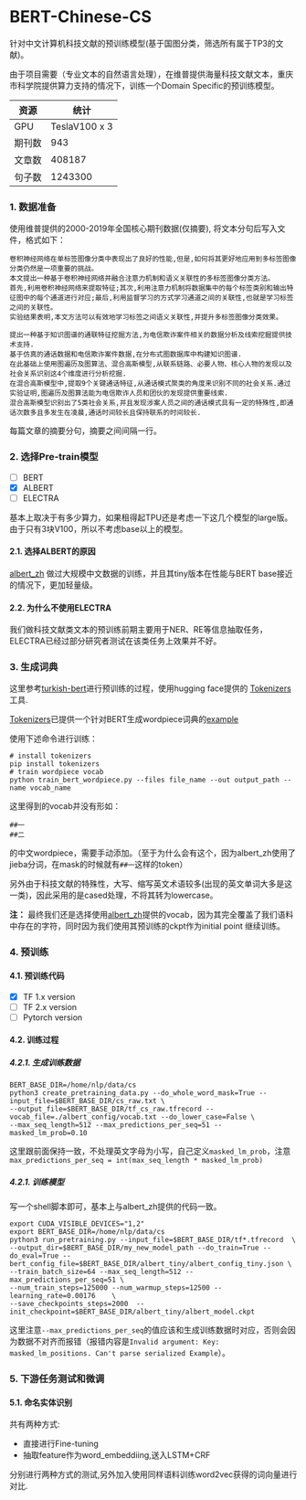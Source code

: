 # BERT-Chinese-CS
针对中文计算机科技文献的预训练模型(基于国图分类，筛选所有属于TP3的文献)。

由于项目需要（专业文本的自然语言处理），在维普提供海量科技文献文本，重庆市科学院提供算力支持的情况下，训练一个Domain Specific的预训练模型。

资源 | 统计 |
 -|-
 GPU | TeslaV100 x 3
期刊数| 943
文章数| 408187
句子数| 1243300

### 1. 数据准备

使用维普提供的2000-2019年全国核心期刊数据(仅摘要), 将文本分句后写入文件，格式如下：

```
卷积神经网络在单标签图像分类中表现出了良好的性能,但是,如何将其更好地应用到多标签图像分类仍然是一项重要的挑战。
本文提出一种基于卷积神经网络并融合注意力机制和语义关联性的多标签图像分类方法。
首先,利用卷积神经网络来提取特征;其次,利用注意力机制将数据集中的每个标签类别和输出特征图中的每个通道进行对应;最后,利用监督学习的方式学习通道之间的关联性,也就是学习标签之间的关联性。
实验结果表明,本文方法可以有效地学习标签之间语义关联性,并提升多标签图像分类效果。

提出一种基于知识图谱的通联特征挖掘方法,为电信欺诈案件相关的数据分析及线索挖掘提供技术支持.
基于仿真的通话数据和电信欺诈案件数据,在分布式图数据库中构建知识图谱.
在此基础上使用图遍历及图算法、混合高斯模型,从联系链路、必要人物、核心人物的发现以及社会关系识别这4个维度进行分析挖掘.
在混合高斯模型中,提取9个关键通话特征,从通话模式聚类的角度来识别不同的社会关系.通过实验证明,图遍历及图算法能为电信欺诈人员和团伙的发现提供重要线索.
混合高斯模型识别出了5类社会关系,并且发现涉案人员之间的通话模式具有一定的特殊性,即通话次数多且多发生在凌晨,通话时间较长且保持联系的时间较长.
```

每篇文章的摘要分句，摘要之间间隔一行。


### 2. 选择Pre-train模型

- [ ] BERT
- [x] ALBERT  
- [ ] ELECTRA

基本上取决于有多少算力，如果租得起TPU还是考虑一下这几个模型的large版。由于只有3块V100，所以不考虑base以上的模型。

#### 2.1. 选择ALBERT的原因
[albert_zh](https://github.com/brightmart/albert_zh) 做过大规模中文数据的训练，并且其tiny版本在性能与BERT base接近的情况下，更加轻量级。

#### 2.2. 为什么不使用ELECTRA
我们做科技文献类文本的预训练前期主要用于NER、RE等信息抽取任务，ELECTRA已经过部分研究者测试在该类任务上效果并不好。

### 3. 生成词典

这里参考[turkish-bert](https://github.com/stefan-it/turkish-bert/blob/master/CHEATSHEET.md)进行预训练的过程，使用hugging face提供的 [Tokenizers](https://github.com/huggingface/tokenizers)工具.

[Tokenizers](https://github.com/huggingface/tokenizers)已提供一个针对BERT生成wordpiece词典的[example](https://github.com/huggingface/tokenizers/blob/master/bindings/python/examples/train_bert_wordpiece.py)

使用下述命令进行训练：

```
# install tokenizers
pip install tokenizers
# train wordpiece vocab
python train_bert_wordpiece.py --files file_name --out output_path --name vocab_name
```

这里得到的vocab并没有形如：
```
##一
##二
```
的中文wordpiece，需要手动添加。（至于为什么会有这个，因为albert_zh使用了jieba分词，在mask的时候就有`##一`这样的token）

另外由于科技文献的特殊性，大写、缩写英文术语较多(出现的英文单词大多是这一类)，因此采用的是cased处理，不将其转为lowercase。

**注：** 最终我们还是选择使用[albert_zh](https://github.com/brightmart/albert_zh)提供的vocab，因为其完全覆盖了我们语料中存在的字符，同时因为我们使用其预训练的ckpt作为initial point 继续训练。

### 4. 预训练

#### 4.1. 预训练代码

- [x] TF 1.x version
- [ ] TF 2.x version
- [ ] Pytorch version

#### 4.2. 训练过程
##### 4.2.1. 生成训练数据

```
BERT_BASE_DIR=/home/nlp/data/cs
python3 create_pretraining_data.py --do_whole_word_mask=True --input_file=$BERT_BASE_DIR/cs_raw.txt \
--output_file=$BERT_BASE_DIR/tf_cs_raw.tfrecord --vocab_file=./albert_config/vocab.txt --do_lower_case=False \
--max_seq_length=512 --max_predictions_per_seq=51 --masked_lm_prob=0.10
```
这里跟前面保持一致，不处理英文字母为小写，自己定义`masked_lm_prob`，注意`max_predictions_per_seq = int(max_seq_length * masked_lm_prob)`

##### 4.2.1. 训练模型
写一个shell脚本即可，基本上与albert_zh提供的代码一致。
```
export CUDA_VISIBLE_DEVICES="1,2"
export BERT_BASE_DIR=/home/nlp/data/cs
python3 run_pretraining.py --input_file=$BERT_BASE_DIR/tf*.tfrecord  \
--output_dir=$BERT_BASE_DIR/my_new_model_path --do_train=True --do_eval=True --bert_config_file=$BERT_BASE_DIR/albert_tiny/albert_config_tiny.json \
--train_batch_size=64 --max_seq_length=512 --max_predictions_per_seq=51 \
--num_train_steps=125000 --num_warmup_steps=12500 --learning_rate=0.00176    \
--save_checkpoints_steps=2000  --init_checkpoint=$BERT_BASE_DIR/albert_tiny/albert_model.ckpt
```

这里注意`--max_predictions_per_seq`的值应该和生成训练数据时对应，否则会因为数据不对齐而报错（报错内容是`Invalid argument: Key: masked_lm_positions. Can't parse serialized Example`）。

### 5. 下游任务测试和微调

#### 5.1. 命名实体识别

共有两种方式:

- 直接进行Fine-tuning
- 抽取feature作为word_embeddiing,送入LSTM+CRF

分别进行两种方式的测试,另外加入使用同样语料训练word2vec获得的词向量进行对比.

